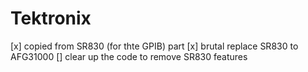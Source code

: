 # Tektronix

[x] copied from SR830 (for thte GPIB) part
[x] brutal replace SR830 to AFG31000
[] clear up the code to remove SR830 features
